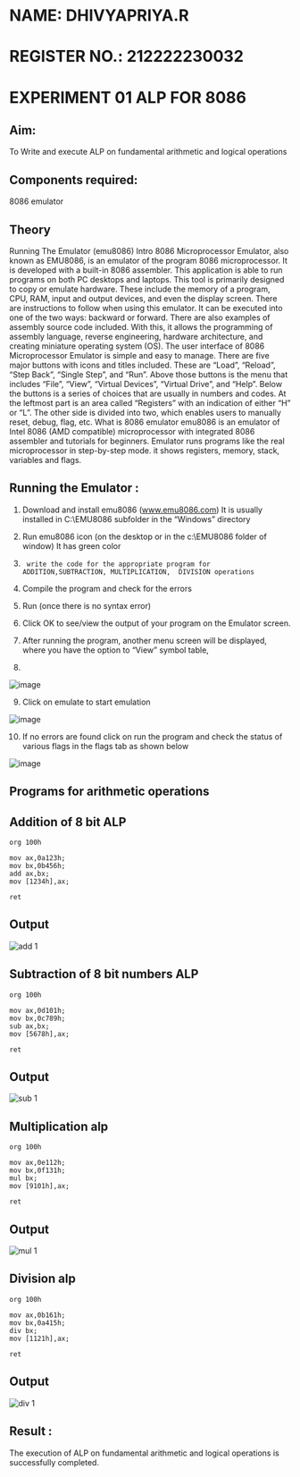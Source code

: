 # NAME: DHIVYAPRIYA.R
# REGISTER NO.: 212222230032
# EXPERIMENT 01 ALP FOR 8086
## Aim: 

To Write and execute ALP on fundamental arithmetic and logical operations

## Components required: 

8086  emulator 

## Theory 
Running The Emulator (emu8086) Intro 8086 Microprocessor Emulator, also known as EMU8086, is an emulator of the program 8086 microprocessor. It is developed with a built-in 8086 assembler. This application is able to run programs on both PC desktops and laptops. This tool is primarily designed to copy or emulate hardware. These include the memory of a program, CPU, RAM, input and output devices, and even the display screen. There are instructions to follow when using this emulator. It can be executed into one of the two ways: backward or forward. There are also examples of assembly source code included. With this, it allows the programming of assembly language, reverse engineering, hardware architecture, and creating miniature operating system (OS). The user interface of 8086 Microprocessor Emulator is simple and easy to manage. There are five major buttons with icons and titles included. These are “Load”, “Reload”, “Step Back”, “Single Step”, and “Run”. Above those buttons is the menu that includes “File”, “View”, “Virtual Devices”, “Virtual Drive”, and “Help”. Below the buttons is a series of choices that are usually in numbers and codes. At the leftmost part is an area called “Registers” with an indication of either “H” or “L”. The other side is divided into two, which enables users to manually reset, debug, flag, etc. What is 8086 emulator emu8086 is an emulator of Intel 8086 (AMD compatible) microprocessor with integrated 8086 assembler and tutorials for beginners. Emulator runs programs like the real microprocessor in step-by-step mode. it shows registers, memory, stack, variables and flags.


 ## Running the Emulator :

1.	Download and install emu8086 (www.emu8086.com) It is usually installed in C:\EMU8086 subfolder in the “Windows” directory

2.	  Run  emu8086 icon (on the desktop or in the c:\EMU8086 folder of window) It has green color 
 
3.		write the code for the appropriate program for ADDITION,SUBTRACTION, MULTIPLICATION,  DIVISION operations 

4.	 Compile the program and check for the errors 

5.	Run (once there is no syntax error) 

6.	Click OK to see/view the output of your program on the Emulator screen. 


7.	After running the program, another menu screen will be displayed, where you have the option to “View” symbol table,
8.	 


![image](https://user-images.githubusercontent.com/36288975/189273263-d65baae9-4b8f-4723-afb3-c0ffa4052b04.png)

9.	Click on emulate to start emulation 

![image](https://user-images.githubusercontent.com/36288975/189273273-9bb36ec1-e2e8-4892-8d35-37707332bfdc.png)

10.	If no errors are found click on run the program and check the status of various flags in the flags tab as shown below 

![image](https://user-images.githubusercontent.com/36288975/189273277-113a2a33-4a40-4ff8-95a5-ecd3a1f504fe.png)

## Programs for arithmetic  operations

## Addition  of 8 bit ALP 
```
org 100h

mov ax,0a123h;
mov bx,0b456h;
add ax,bx;
mov [1234h],ax;

ret
```

## Output  

![add 1](https://github.com/dhivyapriyar/EXPERIMENT--01-ALP-FOR-8086/assets/119477552/c232ca60-be64-4ef8-992e-99fc5588fd14)

 
## Subtraction   of 8 bit numbers  ALP 

```
org 100h

mov ax,0d101h;
mov bx,0c789h;
sub ax,bx;
mov [5678h],ax;

ret
```

## Output  

![sub 1](https://github.com/dhivyapriyar/EXPERIMENT--01-ALP-FOR-8086/assets/119477552/5da92a84-e146-4033-96a6-6421db35165b)

## Multiplication alp 
```
org 100h

mov ax,0e112h;
mov bx,0f131h;
mul bx;
mov [9101h],ax;

ret
```

## Output  

![mul 1](https://github.com/dhivyapriyar/EXPERIMENT--01-ALP-FOR-8086/assets/119477552/3e24f8c8-de1b-4080-9e53-ce964941320d)

## Division alp 
```
org 100h

mov ax,0b161h;
mov bx,0a415h;
div bx;
mov [1121h],ax;

ret
```

## Output  

![div 1](https://github.com/dhivyapriyar/EXPERIMENT--01-ALP-FOR-8086/assets/119477552/a9a86522-9feb-4e0d-8082-0a21aa27f9a7)


## Result :
 
The execution of ALP on fundamental arithmetic and logical operations is successfully completed.









